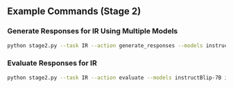 
## Example Commands (Stage 2)

<!-- ### Generate IR Questions -->

<!-- ```bash
python stage2.py --task IR --action generate_questions --input_csv ./data/mol_figures/step2.csv --output_csv ./data/mol_figures/step2/IR_questions.csv
```

### Sample Data for IR
```bash
python stage2.py --task IR --action sample_data --iterations 3
``` -->

### Generate Responses for IR Using Multiple Models
```bash
python stage2.py --task IR --action generate_responses --models instructBlip-7B instructBlip-13B llava gpt-4 claude-v1 --iterations 3
```

### Evaluate Responses for IR
```bash
python stage2.py --task IR --action evaluate --models instructBlip-7B instructBlip-13B llava gpt-4 claude-v1 --iterations 3
```